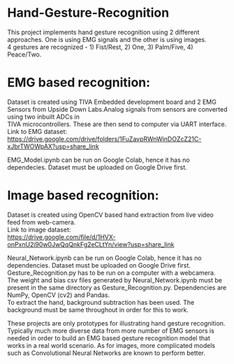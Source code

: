 # Hand-Gesture-Recognition

This project implements hand gesture recognition using 2 different approaches. One is using EMG signals and the other is using images. </br>
4 gestures are recognized - 1) Fist/Rest, 2) One, 3) Palm/Five, 4) Peace/Two. </br>

# EMG based recognition: 

Dataset is created using TIVA Embedded development board and 2 EMG Sensors from Upside Down Labs.Analog signals from sensors are converted using two inbuilt ADCs in </br>
TIVA microcontrollers. These are then send to computer via UART interface.</br>
Link to EMG dataset: </br>
https://drive.google.com/drive/folders/1FuZavpRWnWinDOZcZ21C-xJbrTWOWpAX?usp=share_link </br>

EMG_Model.ipynb can be run on Google Colab, hence it has no dependecies. Dataset must be uploaded on Google Drive first. </br>

# Image based recognition:

Dataset is created using OpenCV based hand extraction from live video feed from web-camera. </br>
Link to image dataset: </br>
https://drive.google.com/file/d/1HVX-onPxnU2i90w0JwQqQnkFg2eCLtYn/view?usp=share_link </br>

Neural_Network.ipynb can be run on Google Colab, hence it has no dependencies. Dataset must be uploaded on Google Drive first. </br>
Gesture_Recognition.py has to be run on a computer with a webcamera. The weight and bias csv files generated by Neural_Network.ipynb must be present in the same directory as Gesture_Recognition.py. Dependencies are NumPy, OpenCV (cv2) and Pandas. </br>
To extract the hand, background subtraction has been used. The background must be same throughout in order for this to work. </br>

These projects are only prototypes for illustrating hand gesture recognition. Typically much more diverse data from more number of EMG sensors is needed in order to build an EMG based gesture recognition model that works in a real world scenario. As for images, more complicated models such as Convolutional Neural Networks are known to perform better. 

